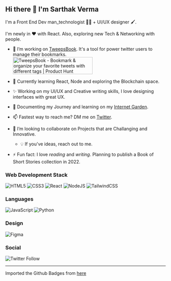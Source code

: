 ## Hi there 👋 I'm Sarthak Verma

I'm a Front End Dev man_technologist 👨‍💻 + UI/UX designer 🖌.

I'm newly in ❤️ with React. Also, exploring new Tech & Networking with people.

- 💪 I’m working on [TweepsBook](https://twitter.com/tweepsbookcom). It's a tool for power twitter users to manage their bookmarks. <br>
<a href="https://www.producthunt.com/posts/tweepsbook?utm_source=badge-featured&utm_medium=badge&utm_souce=badge-tweepsbook" target="_blank"><img src="https://api.producthunt.com/widgets/embed-image/v1/featured.svg?post_id=290169&theme=light" alt="TweepsBook - Bookmark & organize your favorite tweets with different tags | Product Hunt" style="width: 250px; height: 54px;" width="250" height="54" /></a>



- 🌱 Currently learning React, Node and exploring the Blockchain space.

- ✨ Working on my UI/UX and Creative writing skills, I love designing interfaces with great UX.

- 📒 Documenting my Journey and learning on my [Internet Garden](https://inquisitive.netlify.app).

- 📫 Fastest way to reach me? DM me on [Twitter](https://twitter.com/srthkv).

- 🤝 I’m looking to collaborate on Projects that are Challanging and Innovative.
    - 💡 If you've ideas, reach out to me.

- ⚡ Fun fact: I love *reading* and *writing*. Planning to publish a Book of Short Stories collection in 2022.

### Web Development Stack
<div style="display:inline-block">
    <img alt="HTML5" src="https://img.shields.io/badge/html5%20-%23E34F26.svg?&style=for-the-badge&logo=html5&logoColor=white"/>
    <img alt="CSS3" src="https://img.shields.io/badge/css3%20-%231572B6.svg?&style=for-the-badge&logo=css3&logoColor=white"/>
    <img alt="React" src="https://img.shields.io/badge/react%20-%2320232a.svg?&style=for-the-badge&logo=react&logoColor=%2361DAFB"/>
    <img alt="NodeJS" src="https://img.shields.io/badge/node.js%20-%2343853D.svg?&style=for-the-badge&logo=node.js&logoColor=white"/>
    <img alt="TailwindCSS" src="https://img.shields.io/badge/tailwindcss%20-%2338B2AC.svg?&style=for-the-badge&logo=tailwind-css&logoColor=white"/>
</div>

### Languages
<div style="display:inline-block">
    <img alt="JavaScript" src="https://img.shields.io/badge/javascript%20-%23323330.svg?&style=for-the-badge&logo=javascript&logoColor=%23F7DF1E"/>
    <img alt="Python" src="https://img.shields.io/badge/python%20-%2314354C.svg?&style=for-the-badge&logo=python&logoColor=white"/>
</div>

### Design
<img alt="Figma" src="https://img.shields.io/badge/figma%20-%23F24E1E.svg?&style=for-the-badge&logo=figma&logoColor=white"/>
            
### Social
![Twitter Follow](https://img.shields.io/twitter/follow/srthkv?label=Sarthak%20Verma&style=social)

---
Imported the Github Badges from [here](https://github.com/Ileriayo/markdown-badges)
